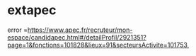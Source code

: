 # extapec
error =https://www.apec.fr/recruteur/mon-espace/candidapec.html#/detailProfil/2921351?page=1&fonctions=101828&lieux=91&secteursActivite=101753,
